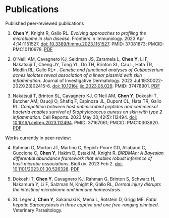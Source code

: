 # Publications

Published peer-reviewed publications


1. **Chen Y**, Knight R, Gallo RL. _Evolving approaches to profiling the microbiome in skin disease_. Frontiers in Immunology. 2023 Apr 4;14:1151527. [doi: 10.3389/fimmu.2023.1151527](https://pubmed.ncbi.nlm.nih.gov/37081873/). PMID: 37081873; PMCID: PMC10110978. [PDF](PDFs/Chen_2023_FrontImmuno_Review.pdf)

2. O’Neill AM, Cavagnero KJ, Seidman JS, Zaramela L, **Chen Y**, Li F, Nakatsuji T,  Cheng JY, Tong YL, Do TH, Brinton SL, Cau L, Hata TR, Modlin RL, Gallo RL* . _Genetic and functional analyses of Cutibacterium acnes isolates reveal association of a linear plasmid with skin inflammation_. Journal of Investigative Dermatology. 2023 Jul 19:S0022-202X(23)02415-6. [doi: 10.1016/j.jid.2023.05.029](https://pubmed.ncbi.nlm.nih.gov/37478901/). PMID: 37478901. [PDF](PDFs/ONeil_2023_JID.pdf)

3. Nakatsuji T, Brinton SL, Cavagnero KJ, O’Neil AM, **Chen Y**, Dokoshi T, Butcher AM, Osuoji O, Shafiq F, Espinoza JL, Dupont CL, Hata TR, Gallo RL. _Competition between host antimicrobial peptides and commensal bacteria enables survival of Staphylococcus aureus on skin with type 2 inflammation_. Cell Reports. 2023 May 30;42(5):112494. [doi: 10.1016/j.celrep.2023.112494](https://pubmed.ncbi.nlm.nih.gov/37167061/). PMID: 37167061; PMCID: PMC10303920. [PDF](PDFs/Nakatsiji_2023_CellRep.pdf)


Works currently in peer-review:

4. Rahman G, Morton JT, Martino C, Sepich-Poore GD, Allaband C, Guccione C, **Chen Y**, Hakim D, Estaki M, Knight R. _BIRDMAn: A Bayesian differential abundance framework that enables robust inference of host-microbe associations_. BioRxiv. 2023 Feb 2. [doi: 10.1101/2023.01.30.526328](https://www.biorxiv.org/content/10.1101/2023.01.30.526328v1). [PDF](PDFs/Rahman_2023_BioRxiv.pdf)

5. Dokoshi T, **Chen Y**, Cavagnero KJ, Rahman G, Brinton S, Schwarz H, Nakamura Y, Li F, Salzman N, Knight R, Gallo RL, _Dermal injury disrupts the intestinal microbiome and immune homeostasis_.

6. St. Leger J, **Chen Y**, Sakamaki K, Mena L, Rotstein D, Grigg ME. _Fatal hepatic Sarcocystosis in three captive and one free-ranging pinniped_. Veterinary Parasitology.

